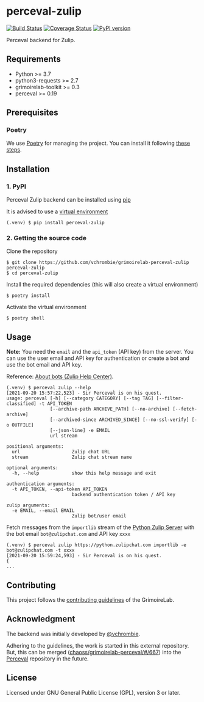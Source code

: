 # perceval-zulip
[![Build Status](https://github.com/vchrombie/grimoirelab-perceval-zulip/workflows/tests/badge.svg)](https://github.com/vchrombie/grimoirelab-perceval-zulip/actions?query=workflow:tests+branch:master+event:push) [![Coverage Status](https://img.shields.io/coveralls/vchrombie/grimoirelab-perceval-zulip.svg)](https://coveralls.io/r/vchrombie/grimoirelab-perceval-zulip?branch=master) [![PyPI version](https://badge.fury.io/py/perceval-zulip.svg)](https://badge.fury.io/py/perceval-zulip)

Perceval backend for Zulip.


## Requirements

* Python >= 3.7
* python3-requests >= 2.7
* grimoirelab-toolkit >= 0.3
* perceval >= 0.19


## Prerequisites

### Poetry

We use [Poetry](https://python-poetry.org/docs/) for managing the project.
You can install it following [these steps](https://python-poetry.org/docs/#installation).


## Installation

### 1. PyPI

Perceval Zulip backend can be installed using [pip](https://pip.pypa.io/en/stable/)

It is advised to use a [virtual environment](https://docs.python.org/3/tutorial/venv.html)
```
(.venv) $ pip install perceval-zulip
```

### 2. Getting the source code

Clone the repository
```
$ git clone https://github.com/vchrombie/grimoirelab-perceval-zulip perceval-zulip
$ cd perceval-zulip
```

Install the required dependencies (this will also create a virtual environment)
```
$ poetry install
```

Activate the virtual environment
```
$ poetry shell
```


## Usage

**Note:** You need the `email` and the `api_token` (API key) from the server. You can use the user email and API key
for authentication or create a bot and use the bot email and API key.

Reference: [About bots (Zulip Help Center)](https://zulip.com/help/bots-and-integrations).
```
(.venv) $ perceval zulip --help
[2021-09-20 15:57:22,523] - Sir Perceval is on his quest.
usage: perceval [-h] [--category CATEGORY] [--tag TAG] [--filter-classified] -t API_TOKEN
                [--archive-path ARCHIVE_PATH] [--no-archive] [--fetch-archive]
                [--archived-since ARCHIVED_SINCE] [--no-ssl-verify] [-o OUTFILE]
                [--json-line] -e EMAIL
                url stream

positional arguments:
  url                   Zulip chat URL
  stream                Zulip chat stream name

optional arguments:
  -h, --help            show this help message and exit

authentication arguments:
  -t API_TOKEN, --api-token API_TOKEN
                        backend authentication token / API key

zulip arguments:
  -e EMAIL, --email EMAIL
                        Zulip bot/user email
```

Fetch messages from the `importlib` stream of the [Python Zulip Server](https://python.zulipchat.com) with the
bot email `bot@zulipchat.com` and API key `xxxx`
```
(.venv) $ perceval zulip https://python.zulipchat.com importlib -e bot@zulipchat.com -t xxxx
[2021-09-20 15:59:24,593] - Sir Perceval is on his quest.
{
...
```


## Contributing

This project follows the [contributing guidelines](https://github.com/chaoss/grimoirelab/blob/master/CONTRIBUTING.md)
of the GrimoireLab.


## Acknowledgment

The backend was initially developed by [@vchrombie](https://github.com/vchrombie).

Adhering to the guidelines, the work is started in this external repository. But, this can be merged
([chaoss/grimoirelab-perceval/#/667](https://github.com/chaoss/grimoirelab-perceval/pull/667)) into the 
[Perceval](https://github.com/chaoss/grimoirelab-perceval) repository in the future.


## License

Licensed under GNU General Public License (GPL), version 3 or later.
